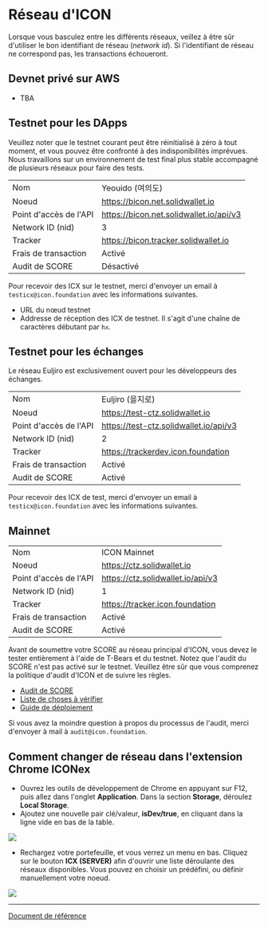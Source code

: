 # Réseau d'ICON

Lorsque vous basculez entre les différents réseaux, veillez à être sûr d'utiliser le bon identifiant de réseau (*network id*).
Si l'identifiant de réseau ne correspond pas, les transactions échoueront.

## Devnet privé sur AWS 
- TBA

## Testnet pour les DApps

Veuillez noter que le testnet courant peut être réinitialisé à zéro à tout moment, et vous pouvez être confronté à des indisponibilités imprévues.
Nous travaillons sur un environnement de test final plus stable accompagné de plusieurs réseaux pour faire des tests.

|              |                |
|--------------|----------------|
| Nom          | Yeouido (여의도) |
| Noeud         | https://bicon.net.solidwallet.io |
| Point d'accès de l'API | https://bicon.net.solidwallet.io/api/v3 |
| Network ID (nid) | 3 |
| Tracker         | https://bicon.tracker.solidwallet.io |
| Frais de transaction | Activé |
| Audit de SCORE     | Désactivé |

Pour recevoir des ICX sur le testnet, merci d'envoyer un email à `testicx@icon.foundation` avec les informations suivantes.
- URL du nœud testnet
- Addresse de réception des ICX de testnet. Il s'agit d'une chaîne de caractères débutant par `hx`.

## Testnet pour les échanges
Le réseau Euljiro est exclusivement ouvert pour les développeurs des échanges.

|              |                |
|--------------|----------------|
| Nom         | Euljiro (을지로) |
| Noeud         | https://test-ctz.solidwallet.io |
| Point d'accès de l'API | https://test-ctz.solidwallet.io/api/v3 |
| Network ID (nid)| 2 |
| Tracker         | https://trackerdev.icon.foundation |
| Frais de transaction | Activé  |
| Audit de SCORE     | Activé |

Pour recevoir des ICX de test, merci d'envoyer un email à `testicx@icon.foundation` avec les informations suivantes.

## Mainnet

|              |                |
|--------------|----------------|
| Nom         | ICON Mainnet   |
| Noeud         | https://ctz.solidwallet.io |
| Point d'accès de l'API | https://ctz.solidwallet.io/api/v3 |
| Network ID (nid)| 1 |
| Tracker         | https://tracker.icon.foundation |
| Frais de transaction | Activé  |
| Audit de SCORE     | Activé  |

Avant de soumettre votre SCORE au réseau principal d'ICON, vous devez le tester entièrement à l'aide de T-Bears et du testnet.
Notez que l'audit du SCORE n'est pas activé sur le testnet. Veuillez être sûr que vous comprenez la politique d'audit d'ICON et de suivre les règles.
  - [Audit de SCORE](score_audit-fr.md)
  - [Liste de choses à vérifier](audit_checklist-fr.md)
  - [Guide de déploiement](score_deploy_guide-fr.md)

Si vous avez la moindre question à propos du processus de l'audit, merci d'envoyer à mail à `audit@icon.foundation`.

## Comment changer de réseau dans l'extension Chrome ICONex
- Ouvrez les outils de développement de Chrome en appuyant sur F12, puis allez dans l'onglet **Application**. Dans la section **Storage**, déroulez **Local Storage**.
- Ajoutez une nouvelle pair clé/valeur, **isDev/true**, en cliquant dans la ligne vide en bas de la table.

![](images/iconex-isdev.png)

- Rechargez votre portefeuille, et vous verrez un menu en bas. Cliquez sur le bouton **ICX (SERVER)** afin d'ouvrir une liste déroulante des réseaux disponibles.
Vous pouvez en choisir un prédéfini, ou définir manuellement votre noeud.

![](images/iconex-network.png)

---
[Document de référence](https://github.com/icon-project/icon-project.github.io/tree/25c1ad06172e2a58d06da35efbfab85c030d28d2)
